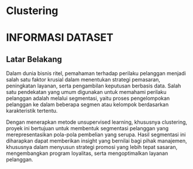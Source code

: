# Clustering
# INFORMASI DATASET
## Latar Belakang
Dalam dunia bisnis ritel, pemahaman terhadap perilaku pelanggan menjadi salah satu faktor krusial dalam menentukan strategi pemasaran, peningkatan layanan, serta pengambilan keputusan berbasis data. Salah satu pendekatan yang umum digunakan untuk memahami perilaku pelanggan adalah melalui segmentasi, yaitu proses pengelompokan pelanggan ke dalam beberapa segmen atau kelompok berdasarkan karakteristik tertentu.

Dengan menerapkan metode unsupervised learning, khususnya clustering, proyek ini bertujuan untuk membentuk segmentasi pelanggan yang merepresentasikan pola-pola pembelian yang serupa. Hasil segmentasi ini diharapkan dapat memberikan insight yang bernilai bagi pihak manajemen, khususnya dalam menyusun strategi promosi yang lebih tepat sasaran, mengembangkan program loyalitas, serta mengoptimalkan layanan pelanggan.
